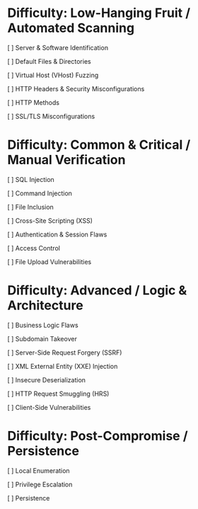 # Difficulty: Low-Hanging Fruit / Automated Scanning

[ ] Server & Software Identification

[ ] Default Files & Directories

[ ] Virtual Host (VHost) Fuzzing

[ ] HTTP Headers & Security Misconfigurations

[ ] HTTP Methods

[ ] SSL/TLS Misconfigurations

# Difficulty: Common & Critical / Manual Verification

[ ] SQL Injection

[ ] Command Injection

[ ] File Inclusion

[ ] Cross-Site Scripting (XSS)

[ ] Authentication & Session Flaws

[ ] Access Control

[ ] File Upload Vulnerabilities

# Difficulty: Advanced / Logic & Architecture

[ ] Business Logic Flaws

[ ] Subdomain Takeover

[ ] Server-Side Request Forgery (SSRF)

[ ] XML External Entity (XXE) Injection

[ ] Insecure Deserialization

[ ] HTTP Request Smuggling (HRS)

[ ] Client-Side Vulnerabilities

# Difficulty: Post-Compromise / Persistence

[ ] Local Enumeration

[ ] Privilege Escalation

[ ] Persistence